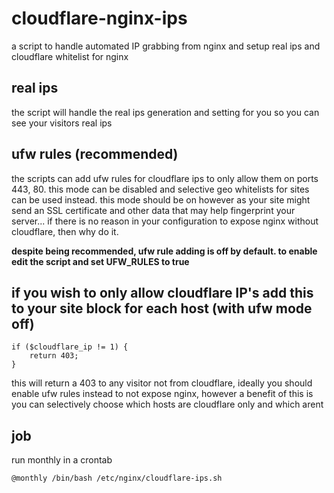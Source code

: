 # cloudflare-nginx-ips
a script to handle automated IP grabbing from nginx and setup real ips and cloudflare whitelist for nginx

## real ips
the script will handle the real ips generation and setting for you so you can see your visitors real ips

## ufw rules (recommended)
the scripts can add ufw rules for cloudflare ips to only allow them on ports 443, 80. this mode can be disabled and selective geo whitelists for sites can be used instead. this mode should be on however as your site might send an SSL certificate and other data that may help fingerprint your server... if there is no reason in your configuration to expose nginx without cloudflare, then why do it.

**despite being recommended, ufw rule adding is off by default. to enable edit the script and set UFW_RULES to true**

## if you wish to only allow cloudflare IP's add this to your site block for each host (with ufw mode off)
```
if ($cloudflare_ip != 1) {
	return 403;
}
```

this will return a 403 to any visitor not from cloudflare, ideally you should enable ufw rules instead to not expose nginx, however a benefit of this is you can selectively choose which hosts are cloudflare only and which arent

## job
run monthly in a crontab
```
@monthly /bin/bash /etc/nginx/cloudflare-ips.sh
```